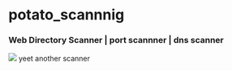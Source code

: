 # potato_scannnig
### Web Directory Scanner | port scannner | dns scanner
<img src="https://imguploader.com/images/2021/06/26/super-potato.png">
yeet another scanner
